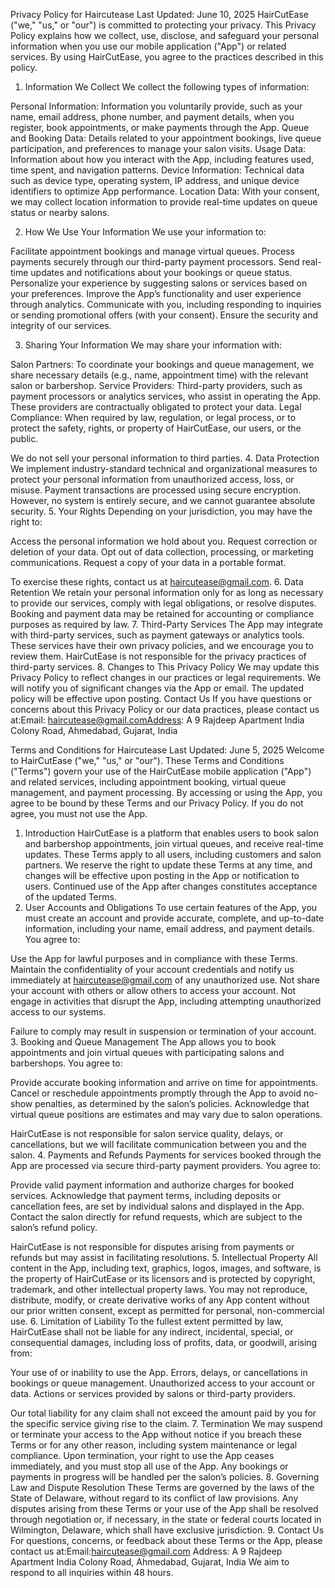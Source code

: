 Privacy Policy for Haircutease
Last Updated: June 10, 2025
HairCutEase ("we," "us," or "our") is committed to protecting your privacy. This Privacy Policy explains how we collect, use, disclose, and safeguard your personal information when you use our mobile application ("App") or related services. By using HairCutEase, you agree to the practices described in this policy.
1. Information We Collect
We collect the following types of information:

Personal Information: Information you voluntarily provide, such as your name, email address, phone number, and payment details, when you register, book appointments, or make payments through the App.
Queue and Booking Data: Details related to your appointment bookings, live queue participation, and preferences to manage your salon visits.
Usage Data: Information about how you interact with the App, including features used, time spent, and navigation patterns.
Device Information: Technical data such as device type, operating system, IP address, and unique device identifiers to optimize App performance.
Location Data: With your consent, we may collect location information to provide real-time updates on queue status or nearby salons.

2. How We Use Your Information
We use your information to:

Facilitate appointment bookings and manage virtual queues.
Process payments securely through our third-party payment processors.
Send real-time updates and notifications about your bookings or queue status.
Personalize your experience by suggesting salons or services based on your preferences.
Improve the App’s functionality and user experience through analytics.
Communicate with you, including responding to inquiries or sending promotional offers (with your consent).
Ensure the security and integrity of our services.

3. Sharing Your Information
We may share your information with:

Salon Partners: To coordinate your bookings and queue management, we share necessary details (e.g., name, appointment time) with the relevant salon or barbershop.
Service Providers: Third-party providers, such as payment processors or analytics services, who assist in operating the App. These providers are contractually obligated to protect your data.
Legal Compliance: When required by law, regulation, or legal process, or to protect the safety, rights, or property of HairCutEase, our users, or the public.

We do not sell your personal information to third parties.
4. Data Protection
We implement industry-standard technical and organizational measures to protect your personal information from unauthorized access, loss, or misuse. Payment transactions are processed using secure encryption. However, no system is entirely secure, and we cannot guarantee absolute security.
5. Your Rights
Depending on your jurisdiction, you may have the right to:

Access the personal information we hold about you.
Request correction or deletion of your data.
Opt out of data collection, processing, or marketing communications.
Request a copy of your data in a portable format.

To exercise these rights, contact us at haircutease@gmail.com.
6. Data Retention
We retain your personal information only for as long as necessary to provide our services, comply with legal obligations, or resolve disputes. Booking and payment data may be retained for accounting or compliance purposes as required by law.
7. Third-Party Services
The App may integrate with third-party services, such as payment gateways or analytics tools. These services have their own privacy policies, and we encourage you to review them. HairCutEase is not responsible for the privacy practices of third-party services.
8. Changes to This Privacy Policy
We may update this Privacy Policy to reflect changes in our practices or legal requirements. We will notify you of significant changes via the App or email. The updated policy will be effective upon posting.
Contact Us
If you have questions or concerns about this Privacy Policy or our data practices, please contact us at:Email: haircutease@gmail.comAddress: A 9 Rajdeep Apartment India Colony Road, Ahmedabad, Gujarat, India

Terms and Conditions for Haircutease
Last Updated: June 5, 2025
Welcome to HairCutEase ("we," "us," or "our"). These Terms and Conditions ("Terms") govern your use of the HairCutEase mobile application ("App") and related services, including appointment booking, virtual queue management, and payment processing. By accessing or using the App, you agree to be bound by these Terms and our Privacy Policy. If you do not agree, you must not use the App.
1. Introduction
HairCutEase is a platform that enables users to book salon and barbershop appointments, join virtual queues, and receive real-time updates. These Terms apply to all users, including customers and salon partners. We reserve the right to update these Terms at any time, and changes will be effective upon posting in the App or notification to users. Continued use of the App after changes constitutes acceptance of the updated Terms.
2. User Accounts and Obligations
To use certain features of the App, you must create an account and provide accurate, complete, and up-to-date information, including your name, email address, and payment details. You agree to:

Use the App for lawful purposes and in compliance with these Terms.
Maintain the confidentiality of your account credentials and notify us immediately at haircutease@gmail.com of any unauthorized use.
Not share your account with others or allow others to access your account.
Not engage in activities that disrupt the App, including attempting unauthorized access to our systems.

Failure to comply may result in suspension or termination of your account.
3. Booking and Queue Management
The App allows you to book appointments and join virtual queues with participating salons and barbershops. You agree to:

Provide accurate booking information and arrive on time for appointments.
Cancel or reschedule appointments promptly through the App to avoid no-show penalties, as determined by the salon’s policies.
Acknowledge that virtual queue positions are estimates and may vary due to salon operations.

HairCutEase is not responsible for salon service quality, delays, or cancellations, but we will facilitate communication between you and the salon.
4. Payments and Refunds
Payments for services booked through the App are processed via secure third-party payment providers. You agree to:

Provide valid payment information and authorize charges for booked services.
Acknowledge that payment terms, including deposits or cancellation fees, are set by individual salons and displayed in the App.
Contact the salon directly for refund requests, which are subject to the salon’s refund policy.

HairCutEase is not responsible for disputes arising from payments or refunds but may assist in facilitating resolutions.
5. Intellectual Property
All content in the App, including text, graphics, logos, images, and software, is the property of HairCutEase or its licensors and is protected by copyright, trademark, and other intellectual property laws. You may not reproduce, distribute, modify, or create derivative works of any App content without our prior written consent, except as permitted for personal, non-commercial use.
6. Limitation of Liability
To the fullest extent permitted by law, HairCutEase shall not be liable for any indirect, incidental, special, or consequential damages, including loss of profits, data, or goodwill, arising from:

Your use of or inability to use the App.
Errors, delays, or cancellations in bookings or queue management.
Unauthorized access to your account or data.
Actions or services provided by salons or third-party providers.

Our total liability for any claim shall not exceed the amount paid by you for the specific service giving rise to the claim.
7. Termination
We may suspend or terminate your access to the App without notice if you breach these Terms or for any other reason, including system maintenance or legal compliance. Upon termination, your right to use the App ceases immediately, and you must stop all use of the App. Any bookings or payments in progress will be handled per the salon’s policies.
8. Governing Law and Dispute Resolution
These Terms are governed by the laws of the State of Delaware, without regard to its conflict of law provisions. Any disputes arising from these Terms or your use of the App shall be resolved through negotiation or, if necessary, in the state or federal courts located in Wilmington, Delaware, which shall have exclusive jurisdiction.
9. Contact Us
For questions, concerns, or feedback about these Terms or the App, please contact us at:Email:haircutease@gmail.com Address: A 9 Rajdeep Apartment India Colony Road, Ahmedabad, Gujarat, India
We aim to respond to all inquiries within 48 hours.
